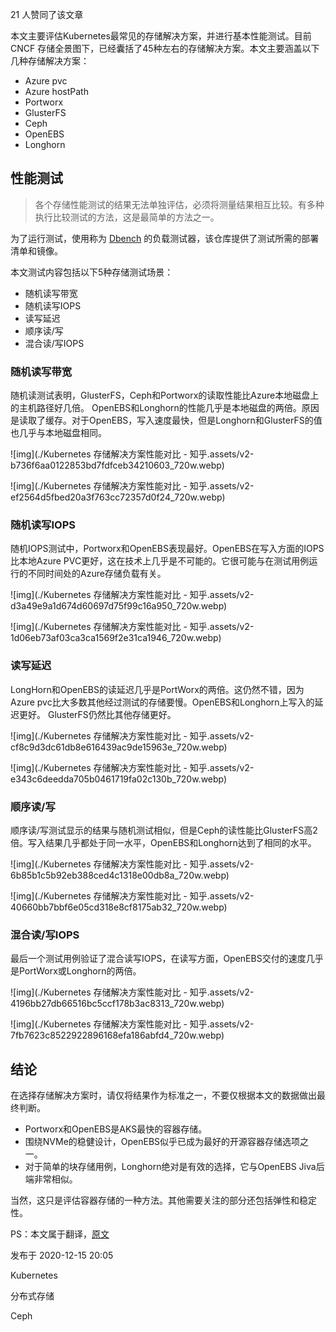 21 人赞同了该文章

本文主要评估Kubernetes最常见的存储解决方案，并进行基本性能测试。目前 CNCF 存储全景图下，已经囊括了45种左右的存储解决方案。本文主要涵盖以下几种存储解决方案：

- Azure pvc
- Azure hostPath
- Portworx
- GlusterFS
- Ceph
- OpenEBS
- Longhorn

## 性能测试

> 各个存储性能测试的结果无法单独评估，必须将测量结果相互比较。有多种执行比较测试的方法，这是最简单的方法之一。

为了运行测试，使用称为 [Dbench](https://link.zhihu.com/?target=https%3A//github.com/logdna/dbench) 的负载测试器，该仓库提供了测试所需的部署清单和镜像。

本文测试内容包括以下5种存储测试场景：

- 随机读写带宽
- 随机读写IOPS
- 读写延迟
- 顺序读/写
- 混合读/写IOPS

### 随机读写带宽

随机读测试表明，GlusterFS，Ceph和Portworx的读取性能比Azure本地磁盘上的主机路径好几倍。 OpenEBS和Longhorn的性能几乎是本地磁盘的两倍。原因是读取了缓存。对于OpenEBS，写入速度最快，但是Longhorn和GlusterFS的值也几乎与本地磁盘相同。

![img](./Kubernetes 存储解决方案性能对比 - 知乎.assets/v2-b736f6aa0122853bd7fdfceb34210603_720w.webp)

![img](./Kubernetes 存储解决方案性能对比 - 知乎.assets/v2-ef2564d5fbed20a3f763cc72357d0f24_720w.webp)

### 随机读写IOPS

随机IOPS测试中，Portworx和OpenEBS表现最好。OpenEBS在写入方面的IOPS比本地Azure PVC更好，这在技术上几乎是不可能的。它很可能与在测试用例运行的不同时间处的Azure存储负载有关。

![img](./Kubernetes 存储解决方案性能对比 - 知乎.assets/v2-d3a49e9a1d674d60697d75f99c16a950_720w.webp)

![img](./Kubernetes 存储解决方案性能对比 - 知乎.assets/v2-1d06eb73af03ca3ca1569f2e31ca1946_720w.webp)

### 读写延迟

LongHorn和OpenEBS的读延迟几乎是PortWorx的两倍。这仍然不错，因为Azure pvc比大多数其他经过测试的存储要慢。OpenEBS和Longhorn上写入的延迟更好。 GlusterFS仍然比其他存储更好。

![img](./Kubernetes 存储解决方案性能对比 - 知乎.assets/v2-cf8c9d3dc61db8e616439ac9de15963e_720w.webp)

![img](./Kubernetes 存储解决方案性能对比 - 知乎.assets/v2-e343c6deedda705b0461719fa02c130b_720w.webp)

### 顺序读/写

顺序读/写测试显示的结果与随机测试相似，但是Ceph的读性能比GlusterFS高2倍。写入结果几乎都处于同一水平，OpenEBS和Longhorn达到了相同的水平。

![img](./Kubernetes 存储解决方案性能对比 - 知乎.assets/v2-6b85b1c5b92eb388ced4c1318e00db8a_720w.webp)

![img](./Kubernetes 存储解决方案性能对比 - 知乎.assets/v2-40660bb7bbf6e05cd318e8cf8175ab32_720w.webp)

### 混合读/写IOPS

最后一个测试用例验证了混合读写IOPS，在读写方面，OpenEBS交付的速度几乎是PortWorx或Longhorn的两倍。

![img](./Kubernetes 存储解决方案性能对比 - 知乎.assets/v2-4196bb27db66516bc5ccf178b3ac8313_720w.webp)

![img](./Kubernetes 存储解决方案性能对比 - 知乎.assets/v2-7fb7623c8522922896168efa186abfd4_720w.webp)

## 结论

在选择存储解决方案时，请仅将结果作为标准之一，不要仅根据本文的数据做出最终判断。

- Portworx和OpenEBS是AKS最快的容器存储。
- 围绕NVMe的稳健设计，OpenEBS似乎已成为最好的开源容器存储选项之一。
- 对于简单的块存储用例，Longhorn绝对是有效的选择，它与OpenEBS Jiva后端非常相似。

当然，这只是评估容器存储的一种方法。其他需要关注的部分还包括弹性和稳定性。


PS：本文属于翻译，[原文](https://link.zhihu.com/?target=https%3A//medium.com/volterra-io/kubernetes-storage-performance-comparison-v2-2020-updated-1c0b69f0dcf4)









发布于 2020-12-15 20:05

Kubernetes

分布式存储

Ceph